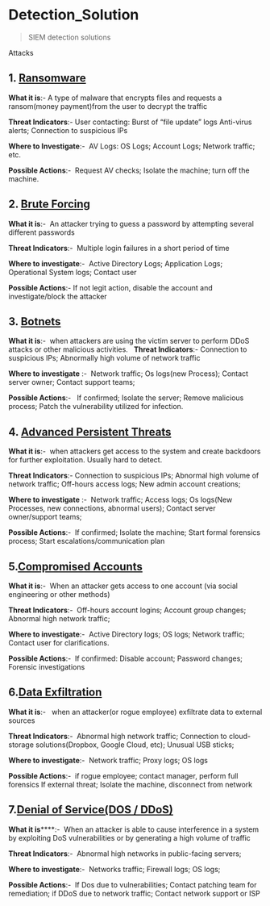 # Detection_Solution
>SIEM detection solutions 


Attacks 

## 1. [Ransomware](https://en.wikipedia.org/wiki/Ransomware)
**What it is**:- A type of malware that encrypts files and requests a ransom(money payment)from the user to decrypt the traffic

**Threat Indicators**:- User contacting: Burst of “file update” logs Anti-virus alerts; Connection to suspicious IPs

**Where to Investigate**:-  AV Logs: OS Logs; Account Logs; Network traffic; etc.

**Possible Actions**:-  Request AV checks; Isolate the machine; turn off the machine.

## 2. [Brute Forcing](https://en.wikipedia.org/wiki/Brute-force_attack)
**What it is**:-  An attacker trying to guess a password by attempting several different passwords

**Threat Indicators**:-  Multiple login failures in a short period of time

**Where to investigate**:-  Active Directory Logs; Application Logs; Operational System logs; Contact user

**Possible Actions**:- If not legit action, disable the account and investigate/block the attacker

## 3. [Botnets](https://www.paloaltonetworks.com/cyberpedia/what-is-botnet)
**What it is**:-  when attackers are using the victim server to perform DDoS attacks or other malicious activities.
 
**Threat Indicators**:- Connection to suspicious IPs; Abnormally high volume of network traffic

**Where to investigate** :-  Network traffic; Os logs(new Process); Contact server owner; Contact support teams;

**Possible Actions**:-   If confirmed; Isolate the server; Remove malicious process; Patch the vulnerability utilized for infection.

## 4. [Advanced Persistent Threats](https://en.wikipedia.org/wiki/Advanced_persistent_threat)
**What it is**:-  when attackers get access to the system and create backdoors for further exploitation. Usually hard to detect.

**Threat Indicators**:- Connection to suspicious IPs; Abnormal high volume of network traffic; Off-hours access logs; New admin account creations;


**Where to investigate** :-  Network traffic; Access logs; Os logs(New Processes, new connections, abnormal users); Contact server owner/support teams;

**Possible Actions**:-  If confirmed; Isolate the machine; Start formal forensics process; Start escalations/communication plan

## 5.[Compromised Accounts](https://en.wikipedia.org/wiki/Wikipedia:Compromised_accounts)
**What it is**:-  When an attacker gets access to one account (via social engineering or other methods)

**Threat Indicators**:-  Off-hours account logins; Account group changes; Abnormal high network traffic;

**Where to investigate**:-  Active Directory logs; OS logs; Network traffic; Contact user for clarifications.

**Possible Actions**:-  If confirmed: Disable account; Password changes; Forensic investigations

## 6.[Data Exfiltration](https://en.wikipedia.org/wiki/Data_exfiltration)
**What it is**:-   when an attacker(or rogue employee) exfiltrate data to external sources

**Threat Indicators**:-  Abnormal high network traffic; Connection to cloud-storage solutions(Dropbox, Google Cloud, etc); Unusual USB sticks;

**Where to investigate**:-  Network traffic; Proxy logs; OS logs

**Possible Actions**:-  if rogue employee; contact manager, perform full forensics If external threat; Isolate the machine, disconnect from network

## 7.[Denial of Service(DOS / DDoS)](https://www.investopedia.com/terms/d/denial-service-attack-dos.asp)
**What it is******:-  When an attacker is able to cause interference in a system by exploiting DoS vulnerabilities or by generating a high volume of traffic

**Threat Indicators**:-  Abnormal high networks in public-facing servers;

**Where to investigate**:-  Networks traffic; Firewall logs; OS logs;

**Possible Actions**:-  If Dos due to vulnerabilities; Contact patching team for remediation; if DDoS due to network traffic; Contact network support or ISP

